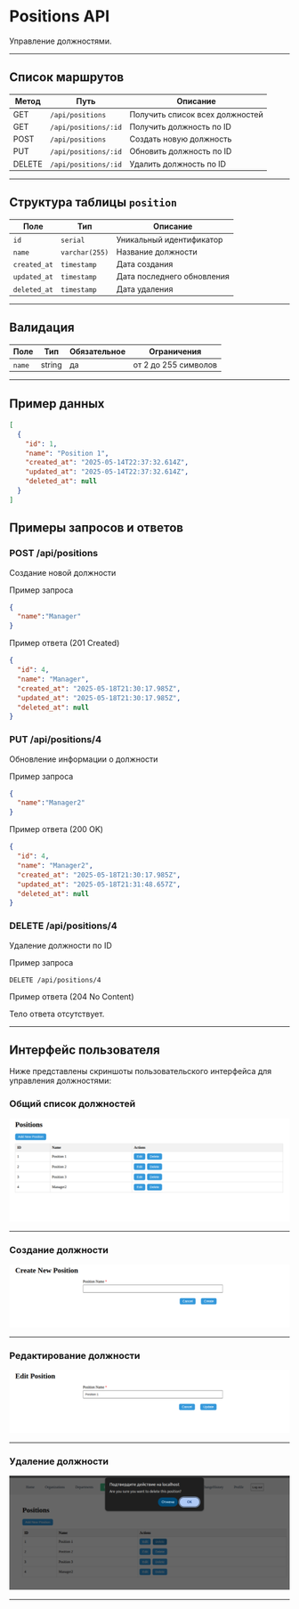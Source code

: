 # Positions API

Управление должностями.

---

## Список маршрутов

| Метод       | Путь                    | Описание                        |
|-------------|-------------------------|---------------------------------|
| GET         | `/api/positions`        | Получить список всех должностей |
| GET         | `/api/positions/:id`    | Получить должность по ID        |
| POST        | `/api/positions`        | Создать новую должность         |
| PUT         | `/api/positions/:id`    | Обновить должность по ID        |
| DELETE      | `/api/positions/:id`    | Удалить должность по ID         |

---

## Структура таблицы `position`

| Поле         | Тип            | Описание                   |
|--------------|----------------|----------------------------|
| `id`         | `serial`       | Уникальный идентификатор   |
| `name`       | `varchar(255)` | Название должности         |
| `created_at` | `timestamp`    | Дата создания              |
| `updated_at` | `timestamp`    | Дата последнего обновления |
| `deleted_at` | `timestamp`    | Дата удаления              |

---

## Валидация

| Поле     | Тип    | Обязательное   | Ограничения          |
|----------|--------|----------------|----------------------|
| `name`   | string | да             | от 2 до 255 символов |

---

## Пример данных

```json
[
  {
    "id": 1,
    "name": "Position 1",
    "created_at": "2025-05-14T22:37:32.614Z",
    "updated_at": "2025-05-14T22:37:32.614Z",
    "deleted_at": null
  }
]
```

## Примеры запросов и ответов

### POST /api/positions

Создание новой должности

Пример запроса
```json
{
  "name":"Manager"
}
```
Пример ответа (201 Created)
```json
{
  "id": 4,
  "name": "Manager",
  "created_at": "2025-05-18T21:30:17.985Z",
  "updated_at": "2025-05-18T21:30:17.985Z",
  "deleted_at": null
}
```

### PUT /api/positions/4

Обновление информации о должности

Пример запроса
```json
{
  "name":"Manager2"
}
```
Пример ответа (200 OK)
```json
{
  "id": 4,
  "name": "Manager2",
  "created_at": "2025-05-18T21:30:17.985Z",
  "updated_at": "2025-05-18T21:31:48.657Z",
  "deleted_at": null
}
```

### DELETE /api/positions/4

Удаление должности по ID

Пример запроса

```http
DELETE /api/positions/4
```

Пример ответа (204 No Content)

Тело ответа отсутствует.

---

## Интерфейс пользователя

Ниже представлены скриншоты пользовательского интерфейса для управления должностями:

### Общий список должностей

![Список должностей](../public/images/positions-list.png)

---

### Создание должности

![Создание должности](../public/images/positions-create.png)

---

### Редактирование должности

![Редактирование должности](../public/images/positions-edit.png)

---

### Удаление должности

![Удаление должности](../public/images/positions-delete.png)

---